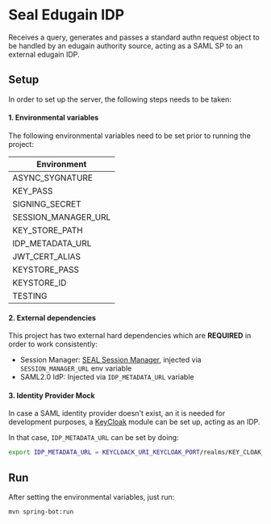 Seal Edugain IDP
====================

Receives a query, generates and passes a standard authn request object to be handled by an edugain authority source, acting as a SAML SP to an external edugain IDP.

## Setup
In order to set up the server, the following steps needs to be taken: 

#### 1. Environmental variables

The following environmental variables need to be set prior to running the project:

|Environment       |
|------------------|
| ASYNC_SYGNATURE  |
| KEY_PASS         |
| SIGNING_SECRET   |
| SESSION_MANAGER_URL| 
| KEY_STORE_PATH   |
| IDP_METADATA_URL |
| JWT_CERT_ALIAS   |
| KEYSTORE_PASS    |
| KEYSTORE_ID      |
| TESTING          |



#### 2. External dependencies

This project has two external hard dependencies which are **REQUIRED** in order to work consistently: 

* Session Manager: [SEAL Session Manager](https://github.com/ec-esmo/SessionMngr), injected via `SESSION_MANAGER_URL` env variable
* SAML2.0 IdP:  Injected via `IDP_METADATA_URL` variable


#### 3. Identity Provider Mock

In case a SAML identity provider doesn't exist, an it is needed for development purposes, a [KeyCloak](https://www.keycloak.org/) module can be set up, acting as an IDP. 

In that case,  `IDP_METADATA_URL` can be set by doing:

```bash
export IDP_METADATA_URL = KEYCLOACK_URI_KEYCLOAK_PORT/realms/KEY_CLOAK_REALM/protocol/saml/description-
``` 


## Run

After setting the environmental variables, just run: 

```mvn spring-bot:run ```



